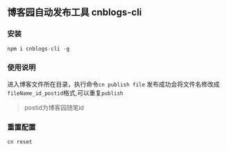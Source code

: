 ## 博客园自动发布工具 cnblogs-cli

### 安装
```js
npm i cnblogs-cli -g
```

### 使用说明
进入博客文件所在目录，执行命令`cn publish file`
发布成功会将文件名修改成 `fileName_id_postid`格式,可以重复`publish`
>postid为博客园随笔id

### 重置配置
`cn reset`
